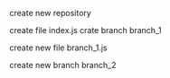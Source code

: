 create new repository

create file index.js
crate branch branch_1

create new file branch_1.js

create new branch branch_2
